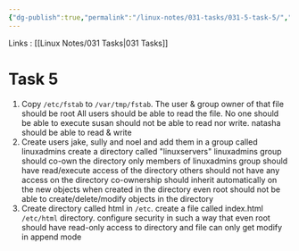 ```yaml
---
{"dg-publish":true,"permalink":"/linux-notes/031-tasks/031-5-task-5/","noteIcon":"","created":"2023-10-07T13:47:51.695+05:30","updated":"2023-10-22T17:56:20.559+05:30"}
---
```


Links : [[Linux Notes/031 Tasks\|031 Tasks]]

# Task 5

1. Copy `/etc/fstab` to `/var/tmp/fstab`. The user & group owner of that file should be root
	All users should be able to read the file. No one should be able to execute
	susan should not be able to read nor write. natasha should be able to read & write
2. Create users jake, sully and noel and add them in a group called linuxadmins
	create a directory called "linuxservers"
	linuxadmins group should co-own the directory
	only members of linuxadmins group should have read/execute access of the directory
	others should not have any access on the directory
	co-ownership should inherit automatically on the new objects when created in the directory
	even root should not be able to create/delete/modify objects in the directory
3. Create directory called html in `/etc`. create a file called index.html `/etc/html` directory.
	configure security in such a way that even root should have read-only access to directory and file can only get modify in append mode